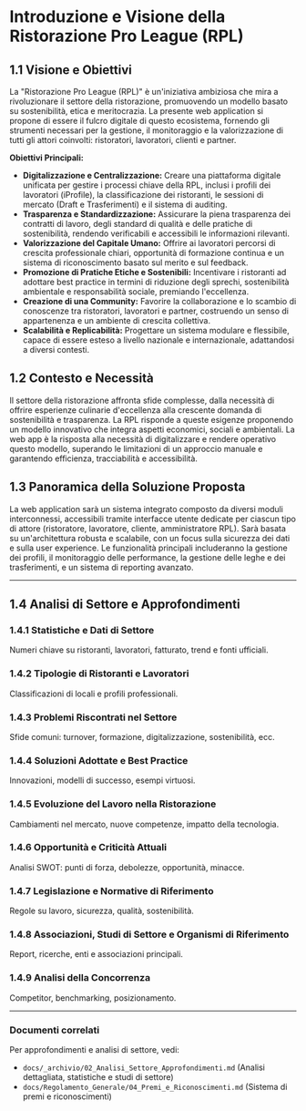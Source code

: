 # Introduzione e Visione della Ristorazione Pro League (RPL)

## 1.1 Visione e Obiettivi

La "Ristorazione Pro League (RPL)" è un'iniziativa ambiziosa che mira a rivoluzionare il settore della ristorazione, promuovendo un modello basato su sostenibilità, etica e meritocrazia. La presente web application si propone di essere il fulcro digitale di questo ecosistema, fornendo gli strumenti necessari per la gestione, il monitoraggio e la valorizzazione di tutti gli attori coinvolti: ristoratori, lavoratori, clienti e partner.

**Obiettivi Principali:**

*   **Digitalizzazione e Centralizzazione:** Creare una piattaforma digitale unificata per gestire i processi chiave della RPL, inclusi i profili dei lavoratori (iProfile), la classificazione dei ristoranti, le sessioni di mercato (Draft e Trasferimenti) e il sistema di auditing.
*   **Trasparenza e Standardizzazione:** Assicurare la piena trasparenza dei contratti di lavoro, degli standard di qualità e delle pratiche di sostenibilità, rendendo verificabili e accessibili le informazioni rilevanti.
*   **Valorizzazione del Capitale Umano:** Offrire ai lavoratori percorsi di crescita professionale chiari, opportunità di formazione continua e un sistema di riconoscimento basato sul merito e sul feedback.
*   **Promozione di Pratiche Etiche e Sostenibili:** Incentivare i ristoranti ad adottare best practice in termini di riduzione degli sprechi, sostenibilità ambientale e responsabilità sociale, premiando l'eccellenza.
*   **Creazione di una Community:** Favorire la collaborazione e lo scambio di conoscenze tra ristoratori, lavoratori e partner, costruendo un senso di appartenenza e un ambiente di crescita collettiva.
*   **Scalabilità e Replicabilità:** Progettare un sistema modulare e flessibile, capace di essere esteso a livello nazionale e internazionale, adattandosi a diversi contesti.

## 1.2 Contesto e Necessità

Il settore della ristorazione affronta sfide complesse, dalla necessità di offrire esperienze culinarie d'eccellenza alla crescente domanda di sostenibilità e trasparenza. La RPL risponde a queste esigenze proponendo un modello innovativo che integra aspetti economici, sociali e ambientali. La web app è la risposta alla necessità di digitalizzare e rendere operativo questo modello, superando le limitazioni di un approccio manuale e garantendo efficienza, tracciabilità e accessibilità.

## 1.3 Panoramica della Soluzione Proposta

La web application sarà un sistema integrato composto da diversi moduli interconnessi, accessibili tramite interfacce utente dedicate per ciascun tipo di attore (ristoratore, lavoratore, cliente, amministratore RPL). Sarà basata su un'architettura robusta e scalabile, con un focus sulla sicurezza dei dati e sulla user experience. Le funzionalità principali includeranno la gestione dei profili, il monitoraggio delle performance, la gestione delle leghe e dei trasferimenti, e un sistema di reporting avanzato.

---

## 1.4 Analisi di Settore e Approfondimenti

### 1.4.1 Statistiche e Dati di Settore
Numeri chiave su ristoranti, lavoratori, fatturato, trend e fonti ufficiali.

### 1.4.2 Tipologie di Ristoranti e Lavoratori
Classificazioni di locali e profili professionali.

### 1.4.3 Problemi Riscontrati nel Settore
Sfide comuni: turnover, formazione, digitalizzazione, sostenibilità, ecc.

### 1.4.4 Soluzioni Adottate e Best Practice
Innovazioni, modelli di successo, esempi virtuosi.

### 1.4.5 Evoluzione del Lavoro nella Ristorazione
Cambiamenti nel mercato, nuove competenze, impatto della tecnologia.

### 1.4.6 Opportunità e Criticità Attuali
Analisi SWOT: punti di forza, debolezze, opportunità, minacce.

### 1.4.7 Legislazione e Normative di Riferimento
Regole su lavoro, sicurezza, qualità, sostenibilità.

### 1.4.8 Associazioni, Studi di Settore e Organismi di Riferimento
Report, ricerche, enti e associazioni principali.

### 1.4.9 Analisi della Concorrenza
Competitor, benchmarking, posizionamento.

---

### Documenti correlati

Per approfondimenti e analisi di settore, vedi:

- `docs/_archivio/02_Analisi_Settore_Approfondimenti.md` (Analisi dettagliata, statistiche e studi di settore)
- `docs/Regolamento_Generale/04_Premi_e_Riconoscimenti.md` (Sistema di premi e riconoscimenti)
